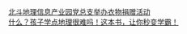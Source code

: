   
[北斗地理信息产业园党总支举办衣物捐赠活动](http://www.dianyue.me/archives/931/uqd8jjvjjos6lr3v/)  
[什么？孩子学点地理很难吗！这本书，让你秒变学霸！](http://www.dianyue.me/archives/223/4gskqgswppnx5k6u/)